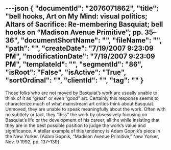 ---json
{
  "documentId": "2076071862",
  "title": "bell hooks, Art on My Mind: visual politics; Altars of Sacrifice: Re-membering Basquiat; bell hooks on “Madison Avenue Primitive”; pp. 35–36",
  "documentShortName": "",
  "fileName": "",
  "path": "",
  "createDate": "7/19/2007 9:23:09 PM",
  "modificationDate": "7/19/2007 9:23:09 PM",
  "templateId": "",
  "segmentId": "86",
  "isRoot": "False",
  "isActive": "True",
  "sortOrdinal": "",
  "clientId": "",
  "tag": ""
}
---

Those folks who are not moved by Basquiat’s work are usually unable to think of it as “great” or even “good” art. Certainly this response seems to characterize much of what mainstream art critics think about Basquiat. Unmoved, they are unable to speak meaningfully about the work. Often with no subtlety or tact, they “diss” the work by obsessively focusing on Basquiat’s life or the development of his career, all the while insisting that they are in the best possible position to judge the work’s value and significance. A stellar example of this tendency is Adam Gopnik’s piece in the New Yorker. [Adam Gopnik, “Madison Avenue Primitive,” New Yorker, Nov. 9 1992, pp. 137–139]
